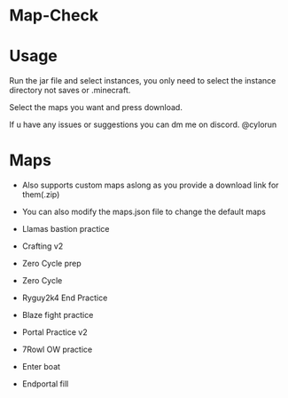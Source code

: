 # Map-Check

# Usage
Run the jar file and select instances, you only need to select the instance directory not saves or .minecraft.

Select the maps you want and press download.

If u have any issues or  suggestions you can dm me on discord. @cylorun
# Maps
- Also supports custom maps aslong as you provide a download link for them(.zip)
- You can also modify the maps.json file to change the default maps
  
- Llamas bastion practice
- Crafting v2
- Zero Cycle prep
- Zero Cycle
- Ryguy2k4 End Practice
- Blaze fight practice
- Portal Practice v2
- 7Rowl OW practice
- Enter boat
- Endportal fill

